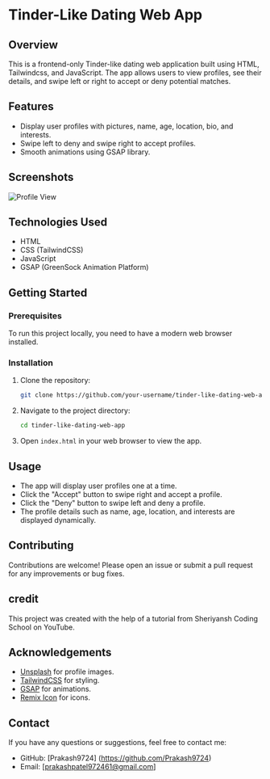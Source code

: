 # Tinder-Like Dating Web App

## Overview

This is a frontend-only Tinder-like dating web application built using HTML, Tailwindcss, and JavaScript. 
The app allows users to view profiles, see their details, and swipe left or right to accept or deny potential matches. 

## Features

- Display user profiles with pictures, name, age, location, bio, and interests.
- Swipe left to deny and swipe right to accept profiles.
- Smooth animations using GSAP library.

## Screenshots

![Profile View](https://your-screenshot-url.com/profile-view.png)


## Technologies Used

- HTML
- CSS (TailwindCSS)
- JavaScript
- GSAP (GreenSock Animation Platform)

## Getting Started

### Prerequisites

To run this project locally, you need to have a modern web browser installed.

### Installation

1. Clone the repository:
    ```bash
    git clone https://github.com/your-username/tinder-like-dating-web-app.git
    ```
2. Navigate to the project directory:
    ```bash
    cd tinder-like-dating-web-app
    ```
3. Open `index.html` in your web browser to view the app.

## Usage

- The app will display user profiles one at a time.
- Click the "Accept" button to swipe right and accept a profile.
- Click the "Deny" button to swipe left and deny a profile.
- The profile details such as name, age, location, and interests are displayed dynamically.

## Contributing

Contributions are welcome! Please open an issue or submit a pull request for any improvements or bug fixes.

## credit

This project was created with the help of a tutorial from Sheriyansh Coding School on YouTube.

## Acknowledgements

- [Unsplash](https://unsplash.com/) for profile images.
- [TailwindCSS](https://tailwindcss.com/) for styling.
- [GSAP](https://greensock.com/gsap/) for animations.
- [Remix Icon](https://remixicon.com/) for icons.

## Contact

If you have any questions or suggestions, feel free to contact me:

- GitHub: [Prakash9724]  (https://github.com/Prakash9724)
- Email: [prakashpatel972461@gmail.com]
